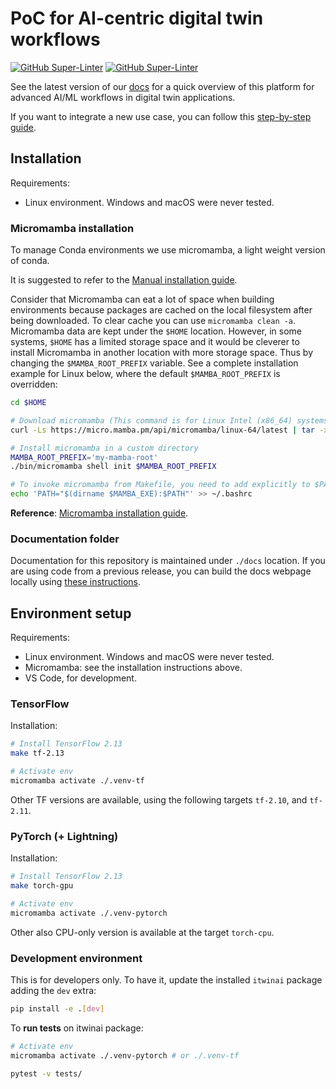 # PoC for AI-centric digital twin workflows

[![GitHub Super-Linter](https://github.com/interTwin-eu/T6.5-AI-and-ML/actions/workflows/lint.yml/badge.svg)](https://github.com/marketplace/actions/super-linter)
[![GitHub Super-Linter](https://github.com/interTwin-eu/T6.5-AI-and-ML/actions/workflows/check-links.yml/badge.svg)](https://github.com/marketplace/actions/markdown-link-check)

See the latest version of our [docs](https://intertwin-eu.github.io/T6.5-AI-and-ML/)
for a quick overview of this platform for advanced AI/ML workflows in digital twin applications.

If you want to integrate a new use case, you can follow this
[step-by-step guide](https://intertwin-eu.github.io/T6.5-AI-and-ML/docs/How-to-use-this-software.html).

## Installation

Requirements:

- Linux environment. Windows and macOS were never tested.

### Micromamba installation

To manage Conda environments we use micromamba, a light weight version of conda.

It is suggested to refer to the
[Manual installation guide](https://mamba.readthedocs.io/en/latest/micromamba-installation.html#umamba-install).

Consider that Micromamba can eat a lot of space when building environments because packages are cached on
the local filesystem after being downloaded. To clear cache you can use `micromamba clean -a`.
Micromamba data are kept under the `$HOME` location. However, in some systems, `$HOME` has a limited storage
space and it would be cleverer to install Micromamba in another location with more storage space.
Thus by changing the `$MAMBA_ROOT_PREFIX` variable. See a complete installation example for Linux below, where the
default `$MAMBA_ROOT_PREFIX` is overridden:

```bash
cd $HOME

# Download micromamba (This command is for Linux Intel (x86_64) systems. Find the right one for your system!)
curl -Ls https://micro.mamba.pm/api/micromamba/linux-64/latest | tar -xvj bin/micromamba

# Install micromamba in a custom directory
MAMBA_ROOT_PREFIX='my-mamba-root'
./bin/micromamba shell init $MAMBA_ROOT_PREFIX

# To invoke micromamba from Makefile, you need to add explicitly to $PATH
echo 'PATH="$(dirname $MAMBA_EXE):$PATH"' >> ~/.bashrc
```

**Reference**: [Micromamba installation guide](https://mamba.readthedocs.io/en/latest/installation.html#micromamba).

### Documentation folder

Documentation for this repository is maintained under `./docs` location.
If you are using code from a previous release, you can build the docs webpage
locally using [these instructions](docs/README#building-and-previewing-your-site-locally).

## Environment setup

Requirements:

- Linux environment. Windows and macOS were never tested.
- Micromamba: see the installation instructions above.
- VS Code, for development.

### TensorFlow

Installation:

```bash
# Install TensorFlow 2.13
make tf-2.13

# Activate env
micromamba activate ./.venv-tf
```

Other TF versions are available, using the following targets `tf-2.10`, and `tf-2.11`.

### PyTorch (+ Lightning)

Installation:

```bash
# Install TensorFlow 2.13
make torch-gpu

# Activate env
micromamba activate ./.venv-pytorch
```

Other also CPU-only version is available at the target `torch-cpu`.

### Development environment

This is for developers only. To have it, update the installed `itwinai` package
adding the `dev` extra:

```bash
pip install -e .[dev]
```

To **run tests** on itwinai package:

```bash
# Activate env
micromamba activate ./.venv-pytorch # or ./.venv-tf

pytest -v tests/
```
